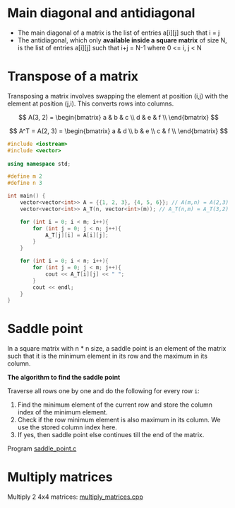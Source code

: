 # Main diagonal and antidiagonal 
* The main diagonal of a matrix is the list of entries a[i][j] such that i = j
* The antidiagonal, which only **available inside a square matrix** of size N, is the list of entries a[i][j] such that i+j = N-1 where 0 <= i, j < N
# Transpose of a matrix
Transposing a matrix involves swapping the element at position (i,j) with the element at position (j,i). This converts rows into columns. 

$$
A(3, 2) = 
\begin{bmatrix}
a & b & c \\
d & e & f \\
\end{bmatrix}
$$

$$
A^T = A(2, 3) =
\begin{bmatrix}
a & d \\
b & e \\
c & f \\
\end{bmatrix}
$$

```cpp
#include <iostream>
#include <vector>
 
using namespace std;

#define m 2
#define n 3

int main() {
    vector<vector<int>> A = {{1, 2, 3}, {4, 5, 6}}; // A(m,n) = A(2,3)
    vector<vector<int>> A_T(n, vector<int>(m)); // A_T(n,m) = A_T(3,2)

    for (int i = 0; i < m; i++){
        for (int j = 0; j < n; j++){
            A_T[j][i] = A[i][j];
        }
    }

    for (int i = 0; i < n; i++){        
        for (int j = 0; j < m; j++){
            cout << A_T[i][j] << " ";
        }
        cout << endl;
    }
}
```
# Saddle point

In a square matrix with n * n size, a saddle point is an element of the matrix such that it is the minimum element in its row and the maximum in its column. 

**The algorithm to find the saddle point**

Traverse all rows one by one and do the following for every row ``i``:  

1. Find the minimum element of the current row and store the column index of the minimum element.
2. Check if the row minimum element is also maximum in its column. We use the stored column index here.
3. If yes, then saddle point else continues till the end of the matrix.

Program [saddle_point.c](saddle_point.c)
# Multiply matrices
Multiply 2 4x4 matrices: [multiply_matrices.cpp](multiply_matrices.cpp)
